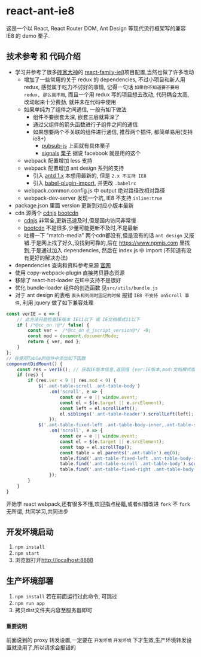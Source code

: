 # react-ant-ie8
这是一个以 React, React Router DOM, Ant Design 等现代流行框架写的兼容 IE8 的 demo 栗子.

## 技术参考 和 代码介绍
* 学习并参考了很多[砖家大神](https://github.com/brickspert)的 [react-family-ie8](https://github.com/brickspert/react-family-ie8)项目配置,当然也做了许多改动
	* 增加了一些常用的关于 redux 的 dependencies, 不过小项目和新人用 redux, 感觉属于吃力不讨好的事情, 记得一句话 `如果你不知道要不要用 redux, 那么就不用`, 而且一个用 redux 写的项目想去改动, 代码耦合太高, 改动起来十分费劲, 就并未在代码中使用
	* 如果单纯为了组件之间通信, 一般有如下做法
		* 组件不要嵌套太深, 嵌套三层就算深了
		* 通过父组件的箭头函数进行子组件之间的通信
		* 如果想要两个不关联的组件进行通信, 推荐两个插件, 都简单易用(支持 ie8+)
			* [pubsub-js](https://www.npmjs.com/package/pubsub-js) 上面就有具体栗子
			* [signals](https://www.npmjs.com/package/signals) [栗子](https://github.com/millermedeiros/js-signals/wiki/Examples) 据说 facebook 就是用的这个
	* webpack 配置增加 less 支持
	* webpack 配置增加 ant design 系列的支持
		* 引入 [antd 1.x](http://1x.ant.design) 本想用最新的, 但是 `2.x 不支持 IE8`
		* 引入 [babel-plugin-import](https://www.npmjs.com/package/babel-plugin-import), 并更改 `.babelrc`
	* webpack.common.config.js 中 output 绝对路径改相对路径
	* webpack-dev-server 发现一个坑, IE8 不支持 `inline:true`
* package.json 里面 version 更新到对应小版本最新
* cdn 源两个 [cdnjs](https://cdnjs.com) [bootcdn](http://www.bootcdn.cn/)
	* [cdnjs](https://cdnjs.com) 非常全,更新迅速及时,但是国内访问非常慢
	* [bootcdn](http://www.bootcdn.cn/) 不是很多,少量可能更新不及时,不是最新
	* 吐槽一下 "match-media" 两个cdn都没有,但是没有的话 `ant design` 又报错.于是网上找了好久,没找到可靠的,后在 https://www.npmjs.com 里找到,于是通过加入 dependencies, 然后在 index.js 中 import (不知道有没有更好的解决办法)
* dependencies 查询和资料参考来源 [官网](https://www.npmjs.com)
* 使用 copy-webpack-plugin 直接拷贝静态资源
* 移除了 react-hot-loader 在IE中支持不是很好
* 优化 bundle-loader 组件的创造函数 见`src/utils/bundle.js`
* 对于 ant design 的表格 `表头和列同时固定的时候` 报错 `IE8 不支持 onScroll 事件`, 利用 jquery 做了如下兼容处理
```js
const verIE = e => {
	// 此方法只能检查IE版本 IE11以下 或 IE文档模式11以下
	if ( /*@cc_on !@*/ false) {
		const ver =  /*@cc_on @_jscript_version@*/ -0;
		const mod = document.documentMode;
		return { ver, mod };
	}
};
// 在使用Table的组件中添加如下函数
componentDidMount() {
	const res = verIE(); // 获取IE版本信息,返回值 {ver:IE版本,mod:文档模式版本}
	if (res) {
		if (res.ver < 9 || res.mod < 9) {
			$('.ant-table-scroll .ant-table-body')
				.on('scroll', e => {
					const ev = e || window.event;
					const el = $(e.target || e.srcElement);
					const left = el.scrollLeft();
					el.siblings('.ant-table-header').scrollLeft(left);
				});
			$('.ant-table-fixed-left .ant-table-body-inner,.ant-table-scroll .ant-table-body,.ant-table-fixed-right .ant-table-body-inner')
				.on('scroll', e => {
					const ev = e || window.event;
					const el = $(e.target || e.srcElement);
					const top = el.scrollTop();
					const table = el.parents('.ant-table').eq(0);
					table.find('.ant-table-fixed-left .ant-table-body-inner').scrollTop(top);
					table.find('.ant-table-scroll .ant-table-body').scrollTop(top);
					table.find('.ant-table-fixed-right .ant-table-body-inner').scrollTop(top);
				});
		}
	}
}
```

开始学 react webpack,还有很多不懂,欢迎指点秘籍,或者纠错改进
`fork` 不 `fork` 无所谓, 共同学习,共同进步

## 开发坏境启动
1. `npm install`
2. `npm start`
3. 浏览器打开[http://localhost:8888](http://localhost:8888)

## 生产坏境部署
1. `npm install` 若在前面运行过此命令, 可跳过
2. `npm run app`
3. 拷贝dist文件夹内容至服务器即可

### `重要说明`
前面说到的 proxy 转发设置,一定要在 `开发坏境` `开发坏境` 下才生效,生产环境转发设置就没用了,所以请求会报错的